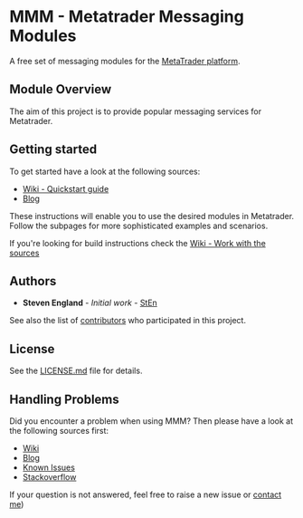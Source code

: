 # MMM - Metatrader Messaging Modules
A free set of messaging modules for the [MetaTrader platform](https://www.metaquotes.net/en).

## Module Overview

The aim of this project is to provide popular messaging services for Metatrader.

## Getting started

To get started have a look at the following sources:
+ [Wiki - Quickstart guide](https://github.com/stevenengland/MMM/wiki/Quickstart)
+ [Blog](https://mmm.steven-england.info)

These instructions will enable you to use the desired modules in Metatrader. Follow the subpages for more sophisticated
examples and scenarios.

If you're looking for build instructions check the [Wiki - Work with the sources](https://github.com/stevenengland/MMM/wiki/Work-with-the-sources)

## Authors

* **Steven England** - *Initial work* - [StEn](https://github.com/stevenengland)

See also the list of [contributors](https://github.com/stevenengland/MMM/graphs/contributors) who participated in this project.

## License

See the [LICENSE.md](LICENSE.md) file for details.

## Handling Problems

Did you encounter a problem when using MMM? Then please have a look at the following sources first:

+ [Wiki](https://github.com/stevenengland/MMM/wiki)
+ [Blog](https://mmm.steven-england.info)
+ [Known Issues](https://github.com/stevenengland/MMM/issues)
+ [Stackoverflow](https://stackoverflow.com)

If your question is not answered, feel free to raise a new issue or [contact me](https://mmm.steven-england.info/contact))


